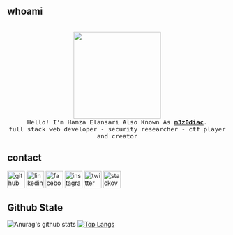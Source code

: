 ## whoami

<p align="center">
  <br>
  <samp>
    <img src="https://hamza07-w.github.io/portfolio/img/hamza.jpg" width="200"/><br>
    Hello! I'm  Hamza Elansari Also Known As <b><a rel="nofollow noopener noreferrer" target="_blank" href="https://hamza07-w.github.io/portfolio/">m3z0diac</a></b>.
    <br>full stack web developer - security researcher - ctf player and creator<br>
  </samp>

</p>



## contact

[<img src='https://cdn.jsdelivr.net/npm/simple-icons@3.0.1/icons/github.svg' alt='github' height='40'>](https://github.com/hamza07-w)  [<img src='https://cdn.jsdelivr.net/npm/simple-icons@3.0.1/icons/linkedin.svg' alt='linkedin' height='40'>](https://www.linkedin.com/in/hamza-elansari-897663202/)  [<img src='https://cdn.jsdelivr.net/npm/simple-icons@3.0.1/icons/facebook.svg' alt='facebook' height='40'>](https://www.facebook.com/hamza.elansari.py)  [<img src='https://cdn.jsdelivr.net/npm/simple-icons@3.0.1/icons/instagram.svg' alt='instagram' height='40'>](https://www.instagram.com/hamza07.py/)  [<img src='https://cdn.jsdelivr.net/npm/simple-icons@3.0.1/icons/twitter.svg' alt='twitter' height='40'>](https://twitter.com/m3z0diac)  [<img src='https://cdn.jsdelivr.net/npm/simple-icons@3.0.1/icons/stackoverflow.svg' alt='stackoverflow' height='40'>](https://stackoverflow.com/users/14997851)

## Github State


![Anurag's github stats](https://github-readme-stats.vercel.app/api?username=hamza07-w&show_icons=true&theme=chartreuse-dark)
[![Top Langs](https://github-readme-stats.vercel.app/api/top-langs/?username=hamza07-w&layout=demo&theme=chartreuse-dark)](https://github.com/anuraghazra/github-readme-stats)


